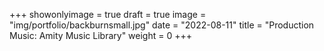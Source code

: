 +++
showonlyimage = true
draft = true
image = "img/portfolio/backburnsmall.jpg"
date = "2022-08-11"
title = "Production Music: Amity Music Library"
weight = 0
+++
